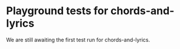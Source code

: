 # Playground tests for chords-and-lyrics
We are still awaiting the first test run for chords-and-lyrics.
